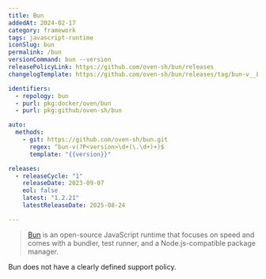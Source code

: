 ```yaml
---
title: Bun
addedAt: 2024-02-17
category: framework
tags: javascript-runtime
iconSlug: bun
permalink: /bun
versionCommand: bun --version
releasePolicyLink: https://github.com/oven-sh/bun/releases
changelogTemplate: https://github.com/oven-sh/bun/releases/tag/bun-v__LATEST__

identifiers:
  - repology: bun
  - purl: pkg:docker/oven/bun
  - purl: pkg:github/oven-sh/bun

auto:
  methods:
    - git: https://github.com/oven-sh/bun.git
      regex: ^bun-v(?P<version>\d+(\.\d+)+)$
      template: "{{version}}"

releases:
  - releaseCycle: "1"
    releaseDate: 2023-09-07
    eol: false
    latest: "1.2.21"
    latestReleaseDate: 2025-08-24

---
```


> [Bun](https://bun.sh/) is an open-source JavaScript runtime that focuses on speed
> and comes with a bundler, test runner, and a Node.js-compatible package manager.

Bun does not have a clearly defined support policy.
